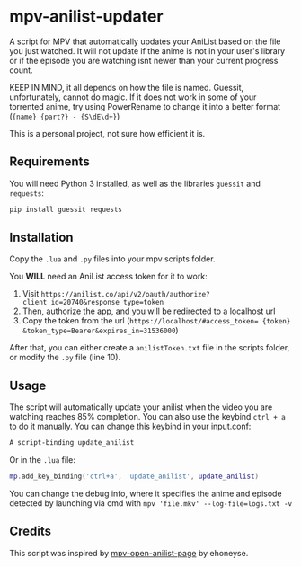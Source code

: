 # mpv-anilist-updater
A script for MPV that automatically updates your AniList based on the file you just watched. It will not update if the anime is not in your user's library or if the episode you are watching isnt newer than your current progress count.

KEEP IN MIND, it all depends on how the file is named. Guessit, unfortunately, cannot do magic. If it does not work in some of your torrented anime, try using PowerRename to change it into a better format (`{name} {part?} - {S\dE\d+}`)

This is a personal project, not sure how efficient it is.

## Requirements
You will need Python 3 installed, as well as the libraries `guessit` and `requests`:
```bash
pip install guessit requests
```

## Installation
Copy the `.lua` and `.py` files into your mpv scripts folder.

You **WILL** need an AniList access token for it to work:
  1. Visit `https://anilist.co/api/v2/oauth/authorize?client_id=20740&response_type=token`
  2. Then, authorize the app, and you will be redirected to a localhost url
  3. Copy the token from the url (`https://localhost/#access_token= {token} &token_type=Bearer&expires_in=31536000`)

After that, you can either create a `anilistToken.txt` file in the scripts folder, or modify the `.py` file (line 10).

## Usage
The script will automatically update your anilist when the video you are watching reaches 85% completion. You can also use the keybind `ctrl + a` to do it manually.
You can change this keybind in your input.conf:
```bash
A script-binding update_anilist
```

Or in the `.lua` file:
```lua
mp.add_key_binding('ctrl+a', 'update_anilist', update_anilist)
```

You can change the debug info, where it specifies the anime and episode detected by launching via cmd with `mpv 'file.mkv' --log-file=logs.txt -v`
## Credits
This script was inspired by [mpv-open-anilist-page](https://github.com/ehoneyse/mpv-open-anilist-page) by ehoneyse.
